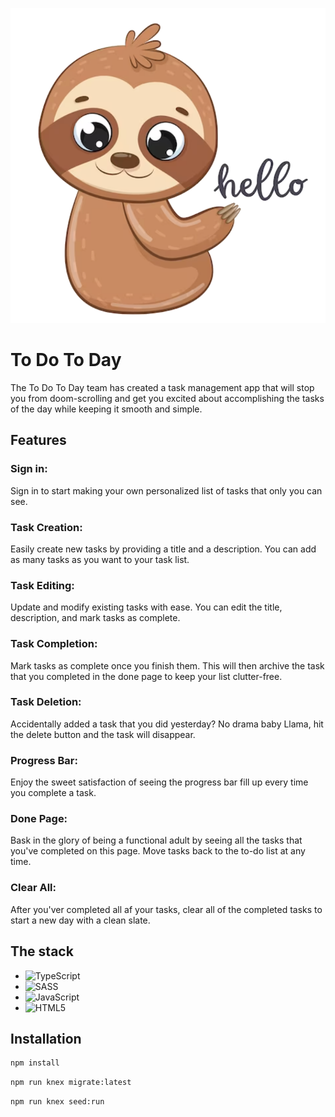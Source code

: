 ![Little animal](/images/companion.png)
# To Do To Day

The To Do To Day team has created a task management app that will stop you from doom-scrolling and get you excited about accomplishing the tasks of the day while keeping it smooth and simple.


## Features
### Sign in:
Sign in to start making your own personalized list of tasks that only you can see.  
### Task Creation:
Easily create new tasks by providing a title and a description. You can add as many tasks as you want to your task list.
### Task Editing:
Update and modify existing tasks with ease. You can edit the title, description, and mark tasks as complete.
### Task Completion:
Mark tasks as complete once you finish them. This will then archive the task that you completed in the done page to keep your list clutter-free.
### Task Deletion:
Accidentally added a task that you did yesterday? No drama baby Llama, hit the delete button and the task will disappear.
### Progress Bar:
Enjoy the sweet satisfaction of seeing the progress bar fill up every time you complete a task.
### Done Page:
Bask in the glory of being a functional adult by seeing all the tasks that you've completed on this page. Move tasks back to the to-do list at any time.
### Clear All:
After you'ver completed all af your tasks, clear all of the completed tasks to start a new day with a clean slate.

## The stack
- ![TypeScript](https://img.shields.io/badge/typescript-%23007ACC.svg?style=for-the-badge&logo=typescript&logoColor=white)
- ![SASS](https://img.shields.io/badge/SASS-hotpink.svg?style=for-the-badge&logo=SASS&logoColor=white)
- ![JavaScript](https://img.shields.io/badge/javascript-%23323330.svg?style=for-the-badge&logo=javascript&logoColor=%23F7DF1E)
- ![HTML5](https://img.shields.io/badge/html5-%23E34F26.svg?style=for-the-badge&logo=html5&logoColor=white)

## Installation
```bash
npm install
```
```bash
npm run knex migrate:latest
```
```bash
npm run knex seed:run
```
